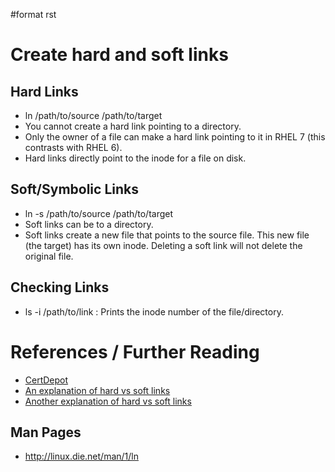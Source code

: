 \#format rst

Create hard and soft links
==========================

Hard Links
----------

-   ln /path/to/source /path/to/target
-   You cannot create a hard link pointing to a directory.
-   Only the owner of a file can make a hard link pointing to it in RHEL 7 (this contrasts with RHEL 6).
-   Hard links directly point to the inode for a file on disk.

Soft/Symbolic Links
-------------------

-   ln -s /path/to/source /path/to/target
-   Soft links can be to a directory.
-   Soft links create a new file that points to the source file. This new file (the target) has its own inode. Deleting a soft link will not delete the original file.

Checking Links
--------------

-   ls -i /path/to/link : Prints the inode number of the file/directory.

References / Further Reading
============================

-   [CertDepot](http://www.certdepot.net/sys-create-hard-and-soft-links/)
-   [An explanation of hard vs soft links](http://www.geekride.com/hard-link-vs-soft-link/)
-   [Another explanation of hard vs soft links](http://linuxgazette.net/105/pitcher.html)

Man Pages
---------

-   <http://linux.die.net/man/1/ln>

